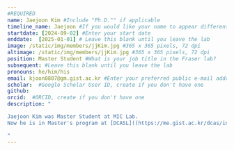 ```yaml
---
#REQUIRED
name: Jaejoon Kim #Include "Ph.D."" if applicable
timeline_name: Jaejoon #If you would like your name to appear differently on the Lab timeline, fill out this line.
startdate: [2024-09-02] #Enter your start date
enddate:  [2025-01-01] # Leave this blank until you leave the lab
image: /static/img/members/jjKim.jpg #365 x 365 pixels, 72 dpi
altimage: /static/img/members/jjKim.jpg #365 x 365 pixels, 72 dpi
position: Master Student #What is your job title in the Fraser lab?
subsequent: #Leave this blank until you leave the lab
pronouns: he/him/his
email: kjoon0807@gm.gist.ac.kr #Enter your preferred public e-mail address
scholar:  #Google Scholar User ID, create if you don't have one
github: 
orcid:  #ORCID, create if you don't have one
description: "

Jaejoon Kim was Master Student at MIC Lab. 
Now he is in Master's program at [DCASL]((https://me.gist.ac.kr/dcas/index.do). 

"
---
```


